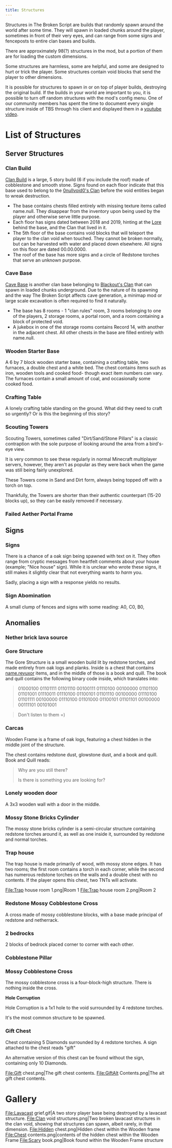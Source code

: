 ```yaml
---
title: Structures
---
```


Structures in The Broken Script are builds that randomly spawn around
the world after some time. They will spawn in loaded chunks around the
player, sometimes in front of their very eyes, and can range from some
signs and fenceposts to entire clan bases and builds.

There are approximately 98(?) structures in the mod, but a portion of
them are for loading the custom dimensions.

Some structures are harmless, some are helpful, and some are designed to
hurt or trick the player. Some structures contain void blocks that send
the player to other dimensions.

It is possible for structures to spawn in or on top of player builds,
destroying the original build. If the builds in your world are important
to you, it is possible to turn off random structures with the mod's
config menu. One of our community members has spent the time to document
every single structure inside of TBS through his client and displayed
them in a [youtube video](https://youtu.be/Y16vdetFVH8).

# List of Structures

## Server Structures

### Clan Build

[Clan Build](Clan_Build "wikilink") is a large, 5 story build (6 if you
include the roof) made of cobblestone and smooth stone. Signs found on
each floor indicate that this base used to belong to the [0nullvoid0's
Clan](Lore#0nullvoid0's_Clan "wikilink") before the void entities began
to wreak destruction.

  - The base contains chests filled entirely with missing texture items
    called name.null. They disappear from the inventory upon being used
    by the player and otherwise serve little purpose.
  - Each floor has signs dated between 2018 and 2019, hinting at the
    [Lore](Lore "wikilink") behind the base, and the Clan that lived in
    it.
  - The 5th floor of the base contains void blocks that will teleport
    the player to the clan void when touched. They cannot be broken
    normally, but can be harvested with water and placed down elsewhere.
    All signs on this floor are dated 00.00.0000.
  - The roof of the base has more signs and a circle of Redstone torches
    that serve an unknown purpose.

<!-- ![Clan_build_1.png](../../assets/wiki/Clan_build_1.png "Clan_build_1.png") -->

### Cave Base

[Cave Base](Cave_Base "wikilink") is another clan base belonging to
[Blackout's Clan](Lore#Blackout's_Clan "wikilink") that can spawn in
loaded chunks underground. Due to the nature of its spawning and the way
The Broken Script affects cave generation, a minimap mod or large scale
excavation is often required to find it naturally.

  - The base has 8 rooms - 1 "clan rules" room, 3 rooms belonging to one
    of the players, 2 storage rooms, a portal room, and a room
    containing a block of protected void.
  - A jukebox in one of the storage rooms contains Record 14, with
    another in the adjacent chest. All other chests in the base are
    filled entirely with name.null.

<!-- ![Cave_Base.png](../../assets/wiki/Cave_Base.png "Cave_Base.png") -->

### Wooden Starter Base

A 6 by 7 block wooden starter base, containing a crafting table, two
furnaces, a double chest and a white bed. The chest contains items such
as iron, wooden tools and cooked food- though exact item numbers can
vary. The furnaces contain a small amount of coal, and occasionally some
cooked food.

<!-- ![Wood_base_interior.png](../../assets/wiki/Wood_base_interior.png "Wood_base_interior.png") -->

### Crafting Table

A lonely crafting table standing on the ground. What did they need to
craft so urgently? Or is this the beginning of this story?

### Scouting Towers

Scouting Towers, sometimes called "Dirt/Sand/Stone Pillars" is a classic
contraption with the sole purpose of looking around the area from a
bird's-eye view.

It is very common to see these regularly in normal Minecraft multiplayer
servers, however, they aren't as popular as they were back when the game
was still being fairly unexplored.

These Towers come in Sand and Dirt form, always being topped off with a
torch on top.

Thankfully, the Towers are shorter than their authentic counterpart
(15-20 blocks up), so they can be easily removed if necessary.
<!-- ![ScoutTowerDirt.png](../../assets/wiki/ScoutTowerDirt.png "ScoutTowerDirt.png") -->

### Failed Aether Portal Frame

<!-- ![GlowstoneFrame.png](../../assets/wiki/GlowstoneFrame.png "GlowstoneFrame.png") -->

## Signs

### Signs

There is a chance of a oak sign being spawned with text on it. They
often range from cryptic messages from heartfelt comments about your
house (example; "Nice house" sign). While it is unclear who wrote these
signs, it still makes it slightly clear that not everything wants to
*harm* you.

Sadly, placing a sign with a response yields no results.
<!-- ![NullSign.png](../../assets/wiki/NullSign.png "NullSign.png") -->

### Sign Abomination

A small clump of fences and signs with some reading: A0, C0, B0,
<!-- ![SignPostTree.png](../../assets/wiki/SignPostTree.png "SignPostTree.png") -->

## Anomalies

### Nether brick lava source

<!-- ![Nether_brick_lava_source_structure.Jpeg.png](../../assets/wiki/Nether_brick_lava_source_structure.Jpeg.png "Nether_brick_lava_source_structure.Jpeg.png") -->

### Gore Structure

The Gore Structure is a small wooden build lit by redstone torches, and
made entirely from oak logs and planks. Inside is a chest that contains
[name.revuxor](Items#name.revuxor "wikilink") items, and in the middle
of those is a book and quill. The book and quill contains the following
binary code inside, which translates into:

> 01000100 01101111 01101110 00100111 01110100 00100000 01101100
> 01101001 01110011 01110100 01100101 01101110 00100000 01110100
> 01101111 00100000 01110100 01101000 01100101 01101101 00100000
> 00111101 00101001

> Don't listen to them =)

<!-- ![GoreStructure.png](../../assets/wiki/GoreStructure.png "GoreStructure.png") -->

### Carcas

Wooden Frame is a frame of oak logs, featuring a chest hidden in the
middle joint of the structure.

The chest contains redstone dust, glowstone dust, and a book and quill.
Book and Quill reads:

> Why are you still there?
>
> Is there is something you are looking for?

<!-- ![House_frame.png](../../assets/wiki/House_frame.png "House_frame.png") -->
<!-- ![Chest.png](../../assets/wiki/Chest.png "Chest.png") -->

### **Lonely wooden door**

A 3x3 wooden wall with a door in the middle.
<!-- ![Wooden_door.png](../../assets/wiki/Wooden_door.png "Wooden_door.png") -->

### **Mossy Stone Bricks Cylinder**

The mossy stone bricks cylinder is a semi-circular structure containing
redstone torches around it, as well as one inside it, surrounded by
redstone and normal torches.
<!-- ![Mossy_stone_bricks_cylinder_outside.png](../../assets/wiki/Mossy_stone_bricks_cylinder_outside.png "Mossy_stone_bricks_cylinder_outside.png") -->
<!-- ![Mossy_stone_bricks_cylinder.png](../../assets/wiki/Mossy_stone_bricks_cylinder.png "Mossy_stone_bricks_cylinder.png") -->

### **Trap house**

The trap house is made primarily of wood, with mossy stone edges. It has
two rooms; the first room contains a torch in each corner, while the
second has numerous redstone torches on the walls and a double chest
with no contents. If the player opens this chest, two TNTs will
activate.

<!-- ![Trap_house_in_river.png](../../assets/wiki/Trap_house_in_river.png "Trap_house_in_river.png") -->

<File:Trap> house room 1.png|Room 1 <File:Trap> house room 2.png|Room 2

### **Redstone Mossy Cobblestone Cross**

A cross made of mossy cobblestone blocks, with a base made principal of
redstone and netherrack.

<!-- ![Redstone_Mossy_Cobblestone_cross.png](../../assets/wiki/Redstone_Mossy_Cobblestone_cross.png "Redstone_Mossy_Cobblestone_cross.png") -->

### 2 bedrocks

2 blocks of bedrock placed corner to corner with each other.

### Cobblestone Pillar

### Mossy Cobblestone Cross

The mossy cobblestone cross is a four-block-high structure. There is
nothing inside the cross.

<!-- ![Mossy_Cobblestone_Cross.png](../../assets/wiki/Mossy_Cobblestone_Cross.png "Mossy_Cobblestone_Cross.png") -->

**Hole Corruption**

Hole Corruption is a 1x1 hole to the void surrounded by 4 redstone
torches.

It's the most common structure to be spawned.

<!-- ![World_Corruption.png](../../assets/wiki/World_Corruption.png "World_Corruption.png") -->

### Gift Chest

Chest containing 5 Diamonds surrounded by 4 redstone torches. A sign
attached to the chest reads "gift"

<!-- ![Chest_gift.png](../../assets/wiki/Chest_gift.png "Chest_gift.png") -->

An alternative version of this chest can be found
without the sign, containing only 10 Diamonds.
<!-- ![GiftAlt.png](../../assets/wiki/GiftAlt.png "GiftAlt.png") -->

<File:Gift> chest.png|The gift chest contents. <File:GiftAlt>
Contents.png|The alt gift chest contents.

# Gallery

<File:Lavacast> grief.gif|A two story player base being destroyed by a
lavacast structure. <File:Clan> void structures.png|Two broken lavacast
structures in the clan void, showing that structures can spawn, albeit
rarely, in that dimension. <File:Hidden> chest.png|Hidden chest within
the Wooden frame <File:Chest> contents.png|contents of the hidden chest
within the Wooden Frame <File:Scary> book.png|Book found within the
Wooden Frame structure